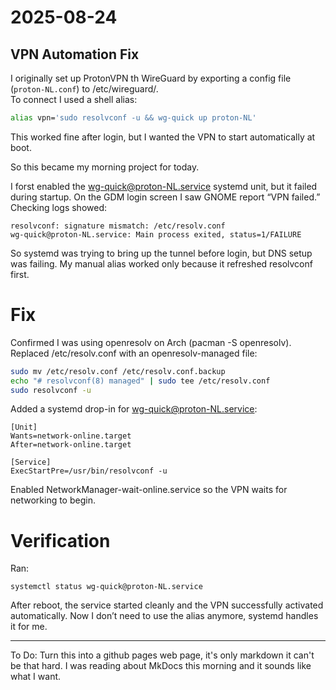 # 2025-08-24
## VPN Automation Fix

I originally set up ProtonVPN th WireGuard by exporting a config file (`proton-NL.conf`) to /etc/wireguard/.  
To connect I used a shell alias:

```zsh
alias vpn='sudo resolvconf -u && wg-quick up proton-NL'
```
This worked fine after login, but I wanted the VPN to start automatically at boot.

So this became my morning project for today.

I forst enabled the wg-quick@proton-NL.service systemd unit, but it failed during startup.
On the GDM login screen I saw GNOME report “VPN failed.” Checking logs showed:

```
resolvconf: signature mismatch: /etc/resolv.conf
wg-quick@proton-NL.service: Main process exited, status=1/FAILURE

```

So systemd was trying to bring up the tunnel before login, but DNS setup was failing.
My manual alias worked only because it refreshed resolvconf first.


# Fix
Confirmed I was using openresolv on Arch (pacman -S openresolv).
Replaced /etc/resolv.conf with an openresolv-managed file:

```zsh
sudo mv /etc/resolv.conf /etc/resolv.conf.backup
echo "# resolvconf(8) managed" | sudo tee /etc/resolv.conf
sudo resolvconf -u

```

Added a systemd drop-in for wg-quick@proton-NL.service:

```systemd
[Unit]
Wants=network-online.target
After=network-online.target

[Service]
ExecStartPre=/usr/bin/resolvconf -u

```

Enabled NetworkManager-wait-online.service so the VPN waits for networking to begin.


# Verification
Ran:

```
systemctl status wg-quick@proton-NL.service

```

After reboot, the service started cleanly and the VPN successfully activated automatically.
Now I don’t need to use the alias anymore, systemd handles it for me.


---

To Do:
Turn this into a github pages web page, it's only markdown it can't be that hard.
I was reading about MkDocs this morning and it sounds like what I want.

